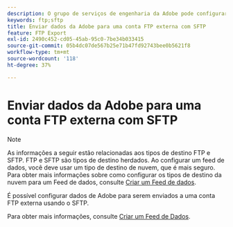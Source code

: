 ```yaml
---
description: O grupo de serviços de engenharia da Adobe pode configurar um projeto personalizado e redirecionar seus dados para uma conta FTP externa por meio de um SFTP.
keywords: ftp;sftp
title: Enviar dados da Adobe para uma conta FTP externa com SFTP
feature: FTP Export
exl-id: 2490c452-cd05-45ab-95c0-7be34b033415
source-git-commit: 05b4dc07de567b25e71b47fd92743bee0b5621f8
workflow-type: tm+mt
source-wordcount: '118'
ht-degree: 37%

---
```


# Enviar dados da Adobe para uma conta FTP externa com SFTP

>[!NOTE]
>
>As informações a seguir estão relacionadas aos tipos de destino FTP e SFTP. FTP e SFTP são tipos de destino herdados. Ao configurar um feed de dados, você deve usar um tipo de destino de nuvem, que é mais seguro. Para obter mais informações sobre como configurar os tipos de destino da nuvem para um Feed de dados, consulte [Criar um Feed de dados](/help/export/analytics-data-feed/create-feed.md).

É possível configurar dados de Adobe para serem enviados a uma conta FTP externa usando o SFTP.

Para obter mais informações, consulte [Criar um Feed de Dados](/help/export/analytics-data-feed/create-feed.md).
